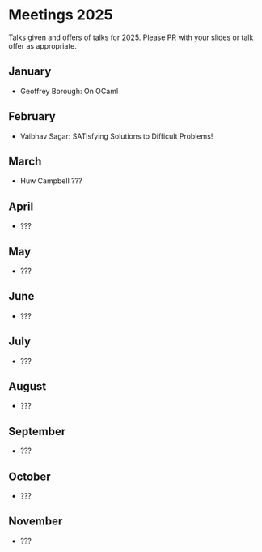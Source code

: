 # Meetings 2025

Talks given and offers of talks for 2025. Please PR with your slides or talk offer as appropriate.

## January
- Geoffrey Borough: On OCaml

## February
- Vaibhav Sagar: SATisfying Solutions to Difficult Problems!

## March
 - Huw Campbell ???

## April
 - ???

## May
 - ???

## June
 - ???

## July
 - ???

## August
 - ???
   
## September
 - ???

## October
 - ???

## November
 - ???
